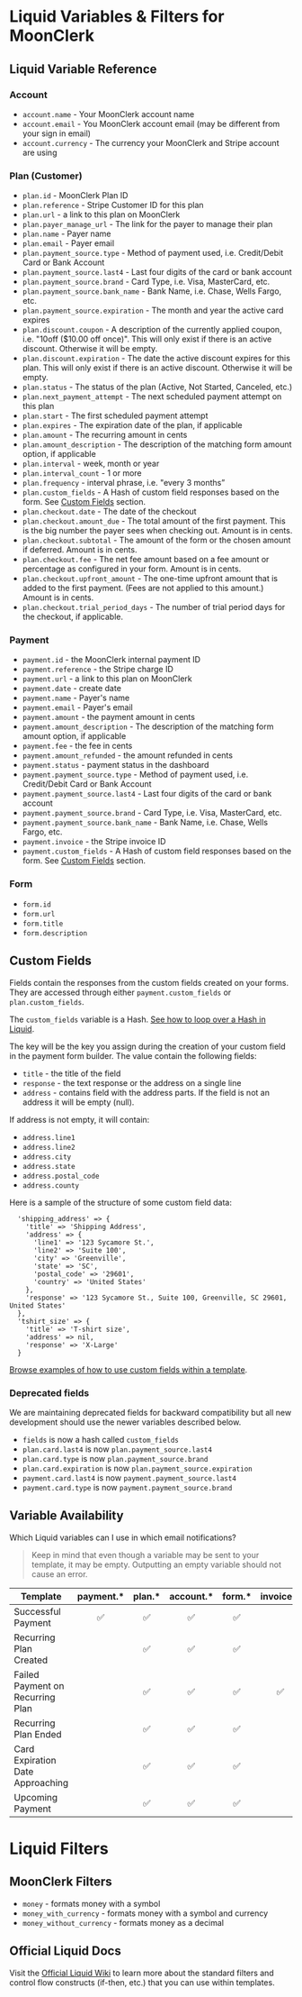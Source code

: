 # Liquid Variables & Filters for MoonClerk

## Liquid Variable Reference

### Account
- `account.name` -  Your MoonClerk account name
- `account.email` - You MoonClerk account email (may be different from your sign in email)
- `account.currency` - The currency your MoonClerk and Stripe account are using

### Plan (Customer)
- `plan.id` - MoonClerk Plan ID
- `plan.reference` - Stripe Customer ID for this plan
- `plan.url` - a link to this plan on MoonClerk
- `plan.payer_manage_url` - The link for the payer to manage their plan
- `plan.name` - Payer name
- `plan.email` - Payer email
- `plan.payment_source.type` - Method of payment used, i.e. Credit/Debit Card or Bank Account
- `plan.payment_source.last4` - Last four digits of the card or bank account
- `plan.payment_source.brand` - Card Type, i.e. Visa, MasterCard, etc.
- `plan.payment_source.bank_name` - Bank Name, i.e. Chase, Wells Fargo, etc.
- `plan.payment_source.expiration` - The month and year the active card expires
- `plan.discount.coupon` - A description of the currently applied coupon, i.e. "10off ($10.00 off once)". This will only exist if there is an active discount. Otherwise it will be empty.
- `plan.discount.expiration` - The date the active discount expires for this plan. This will only exist if there is an active discount. Otherwise it will be empty.
- `plan.status` - The status of the plan (Active, Not Started, Canceled, etc.)
- `plan.next_payment_attempt` -  The next scheduled payment attempt on this plan
- `plan.start` - The first scheduled payment attempt
- `plan.expires` - The expiration date of the plan, if applicable
- `plan.amount` - The recurring amount in cents
- `plan.amount_description` - The description of the matching form amount option, if applicable
- `plan.interval` - week, month or year
- `plan.interval_count` - 1 or more
- `plan.frequency` - interval phrase, i.e. "every 3 months”
- `plan.custom_fields` - A Hash of custom field responses based on the form. See [Custom Fields](#custom-fields) section.
- `plan.checkout.date` - The date of the checkout
- `plan.checkout.amount_due` - The total amount of the first payment. This is the big number the payer sees when checking out. Amount is in cents.
- `plan.checkout.subtotal` - The amount of the form or the chosen amount if deferred. Amount is in cents.
- `plan.checkout.fee` - The net fee amount based on a fee amount or percentage as configured in your form. Amount is in cents.
- `plan.checkout.upfront_amount` - The one-time upfront amount that is added to the first payment. (Fees are not applied to this amount.) Amount is in cents.
- `plan.checkout.trial_period_days` - The number of trial period days for the checkout, if applicable.

### Payment
- `payment.id` - the MoonClerk internal payment ID
- `payment.reference` - the Stripe charge ID
- `payment.url` - a link to this plan on MoonClerk
- `payment.date` - create date
- `payment.name` - Payer's name
- `payment.email` - Payer's email
- `payment.amount` - the payment amount in cents
- `payment.amount_description` - The description of the matching form amount option, if applicable
- `payment.fee` - the fee in cents
- `payment.amount_refunded` - the amount refunded in cents
- `payment.status` - payment status in the dashboard
- `payment.payment_source.type` - Method of payment used, i.e. Credit/Debit Card or Bank Account
- `payment.payment_source.last4` - Last four digits of the card or bank account
- `payment.payment_source.brand` - Card Type, i.e. Visa, MasterCard, etc.
- `payment.payment_source.bank_name` - Bank Name, i.e. Chase, Wells Fargo, etc.
- `payment.invoice` - the Stripe invoice ID
- `payment.custom_fields` - A Hash of custom field responses based on the form. See [Custom Fields](#custom-fields) section.

### Form
- `form.id`
- `form.url`
- `form.title`
- `form.description`


## Custom Fields

Fields contain the responses from the custom fields created on your
forms. They are accessed through either `payment.custom_fields` or `plan.custom_fields`.

The `custom_fields` variable is a Hash. [See how to loop over a Hash in Liquid](https://github.com/Shopify/liquid/wiki/Liquid-for-Designers#for-loops).

The key will be the key you assign during the creation of your custom field in the payment form builder. The value contain the following fields:

- `title` - the title of the field
- `response` - the text response or the address on a single line
- `address` - contains field with the address parts. If the field is not an address it will be empty (null).

If address is not empty, it will contain:

- `address.line1`
- `address.line2`
- `address.city`
- `address.state`
- `address.postal_code`
- `address.county`

Here is a sample of the structure of some custom field data:

```
  'shipping_address' => {
    'title' => 'Shipping Address',
    'address' => {
      'line1' => '123 Sycamore St.',
      'line2' => 'Suite 100',
      'city' => 'Greenville',
      'state' => 'SC',
      'postal_code' => '29601',
      'country' => 'United States'
    },
    'response' => '123 Sycamore St., Suite 100, Greenville, SC 29601, United States'
  },
  'tshirt_size' => {
    'title' => 'T-shirt size',
    'address' => nil,
    'response' => 'X-Large'
  }
```

[Browse examples of how to use custom fields within a template](https://github.com/moonclerk/developer/blob/master/liquid/examples.md#using-custom-fields).

### Deprecated fields
We are maintaining deprecated fields for backward compatibility but all new development should use the newer variables described below.

- `fields` is now a hash called `custom_fields` 
- `plan.card.last4` is now `plan.payment_source.last4`
- `plan.card.type` is now `plan.payment_source.brand`
- `plan.card.expiration` is now `plan.payment_source.expiration`
- `payment.card.last4` is now `payment.payment_source.last4`
- `payment.card.type` is now `payment.payment_source.brand`


## Variable Availability

Which Liquid variables can I use in which email notifications?

> Keep in mind that even though a variable may be sent to your template,
  it may be empty. Outputting an empty variable should not cause an error.


Template                          | payment.*          | plan.*             | account.*         | form.*             | invoice.*
--------------------------------- | :----------------: | :----------------: | :---------------: | :----------------: | :-------:
Successful Payment                | :white_check_mark: | :white_check_mark: | :white_check_mark:| :white_check_mark: |
Recurring Plan Created            |                    | :white_check_mark: | :white_check_mark:| :white_check_mark: |
Failed Payment on Recurring Plan  |                    | :white_check_mark: | :white_check_mark:| :white_check_mark: | :white_check_mark:
Recurring Plan Ended              |                    | :white_check_mark: | :white_check_mark:| :white_check_mark: |
Card Expiration Date Approaching  |                    | :white_check_mark: | :white_check_mark:| :white_check_mark: |
Upcoming Payment                  |                    | :white_check_mark: | :white_check_mark:| :white_check_mark: |


# Liquid Filters

## MoonClerk Filters
- `money` - formats money with a symbol
- `money_with_currency` - formats money with a symbol and currency
- `money_without_currency` - formats money as a decimal

## Official Liquid Docs

Visit the [Official Liquid Wiki](https://github.com/Shopify/liquid/wiki/Liquid-for-Designers)
to learn more about the standard filters and control flow constructs (if-then, etc.)
that you can use within templates.
